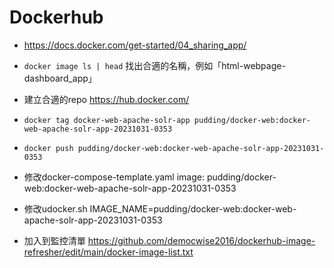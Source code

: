 # Dockerhub

- https://docs.docker.com/get-started/04_sharing_app/
- `docker image ls | head` 找出合適的名稱，例如「html-webpage-dashboard_app」
- 建立合適的repo https://hub.docker.com/
- `docker tag docker-web-apache-solr-app pudding/docker-web:docker-web-apache-solr-app-20231031-0353`
- `docker push pudding/docker-web:docker-web-apache-solr-app-20231031-0353`

- 修改docker-compose-template.yaml
image: pudding/docker-web:docker-web-apache-solr-app-20231031-0353

- 修改udocker.sh
IMAGE_NAME=pudding/docker-web:docker-web-apache-solr-app-20231031-0353

- 加入到監控清單 https://github.com/democwise2016/dockerhub-image-refresher/edit/main/docker-image-list.txt